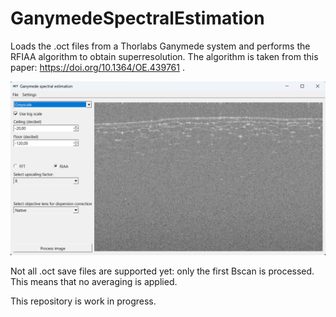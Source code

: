 # GanymedeSpectralEstimation
Loads the .oct files from a Thorlabs Ganymede system and performs the RFIAA algorithm to obtain superresolution. The algorithm is taken from this paper: https://doi.org/10.1364/OE.439761 .

![image](docs/screenshot.png)

 Not all .oct save files are supported yet: only the first Bscan is processed. This means that no averaging is applied.
 
 This repository is work in progress.
